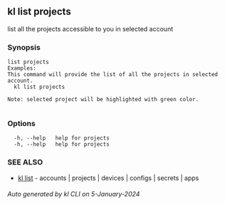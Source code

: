## kl list projects

list all the projects accessible to you in selected account

### Synopsis

```
list projects
Examples:
This command will provide the list of all the projects in selected account. 
  kl list projects

Note: selected project will be highlighted with green color.
  
```

### Options

```
  -h, --help   help for projects
  -h, --help   help for projects
```

### SEE ALSO

* [kl list](kl_list.md)  - accounts | projects | devices | configs | secrets | apps

###### Auto generated by kl CLI on 5-January-2024
